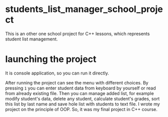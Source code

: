 # students_list_manager_school_project
This is an other one school project for C++ lessons, which represents student list management.

# launching the project
It is console application, so you can run it directly.

After running the project can see the menu with different choices. By pressing `1` you can enter student data from keyboard by yourself or read from already existing file.
Then you can manage added list, for example modify student's data, delete any student, calculate student's grades, sort this list by last name and save hole list with students to text file.
I wrote my project on the principle of OOP. So, it was my final project in C++ course.
